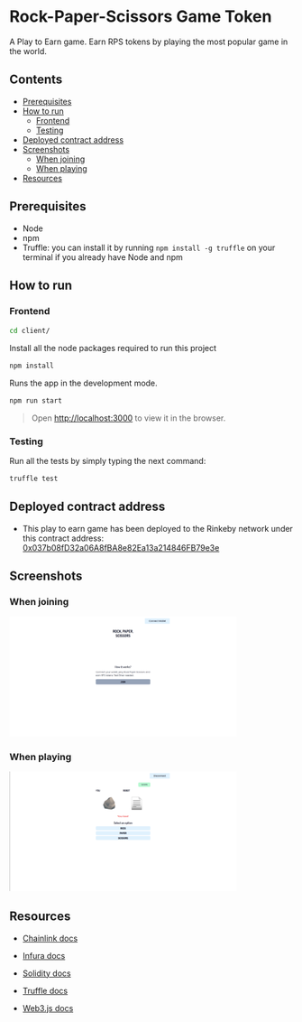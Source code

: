# Rock-Paper-Scissors Game Token <!-- omit in toc -->

A Play to Earn game. Earn RPS tokens by playing the most popular game in the world.

## Contents <!-- omit in toc -->
- [Prerequisites](#prerequisites)
- [How to run](#how-to-run)
  - [Frontend](#frontend)
  - [Testing](#testing)
- [Deployed contract address](#deployed-contract-address)
- [Screenshots](#screenshots)
  - [When joining](#when-joining)
  - [When playing](#when-playing)
- [Resources](#resources)

## Prerequisites

- Node
- npm
- Truffle: you can install it by running `npm install -g truffle` on your terminal if you already have Node and npm

## How to run

### Frontend

```sh
cd client/
```

Install all the node packages required to run this project

```sh
npm install
```

Runs the app in the development mode.

```sh
npm run start
```

> Open [http://localhost:3000](http://localhost:3000) to view it in the browser.

### Testing

Run all the tests by simply typing the next command:

```sh
truffle test
```

## Deployed contract address

- This play to earn game has been deployed to the Rinkeby network under this contract address:
  [0x037b08fD32a06A8fBA8e82Ea13a214846FB79e3e](https://rinkeby.etherscan.io/address/0x037b08fd32a06a8fba8e82ea13a214846fb79e3e)

## Screenshots

### When joining

<img width="80%" src="https://raw.githubusercontent.com/Yenniferh/Crypto-Rock-Paper-Scissors/main/.github/Joining.png" alt='Joining to the Rock Paper Scissors game' />

### When playing

<img width="80%" src="https://raw.githubusercontent.com/Yenniferh/Crypto-Rock-Paper-Scissors/main/.github/Playing.png" alt='Playing Rock Paper Scissors game' />

## Resources

- [Chainlink docs](https://docs.chain.link/docs/get-a-random-number/)

- [Infura docs](https://docs.infura.io/infura/networks/ethereum)

- [Solidity docs](https://docs.soliditylang.org/en/latest/)

- [Truffle docs](https://trufflesuite.com/docs/truffle/index.html)

- [Web3.js docs](https://web3js.readthedocs.io/en/v1.7.1/)